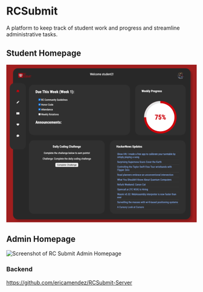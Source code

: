 # RCSubmit

A platform to keep track of student work and progress and streamline administrative tasks.

## Student Homepage

![Screenshot of RC Submit Student Homepage](student-homepage.png)

## Admin Homepage

![Screenshot of RC Submit Admin Homepage](admin-homepage.png)

### Backend

https://github.com/ericamendez/RCSubmit-Server
